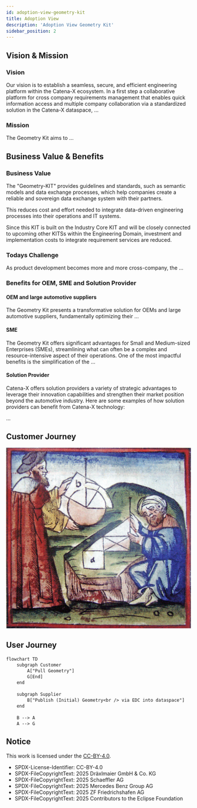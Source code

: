 ```yaml
---
id: adoption-view-geometry-kit
title: Adoption View
description: 'Adoption View Geometry Kit'
sidebar_position: 2
---
```


## Vision & Mission

### Vision

Our vision is to establish a seamless, secure, and efficient engineering platform within the Catena-X ecosystem. In a first step a collaborative platform for cross company requirements management that enables quick information access and multiple company collaboration via a standardized solution in the Catena-X dataspace, ...

### Mission

The Geometry Kit aims to ...

## Business Value & Benefits

### Business Value

The "Geometry-KIT" provides guidelines and standards, such as semantic models and data exchange processes, which help companies create a reliable and sovereign data exchange system with their partners.

This reduces cost and effort needed to integrate data-driven engineering processes into their operations and IT systems.

Since this KIT is built on the Industry Core KIT and will be closely connected to upcoming other KITSs within the Engineering Domain, investment and implementation costs to integrate requirement services are reduced.

### Todays Challenge

As product development becomes more and more cross-company, the ...

### Benefits for OEM, SME and Solution Provider

#### OEM and large automotive suppliers

The Geometry Kit presents a transformative solution for OEMs and large automotive suppliers, fundamentally optimizing their ...

#### SME

The Geometry Kit offers significant advantages for Small and Medium-sized Enterprises (SMEs), streamlining what can often be a complex and resource-intensive aspect of their operations. One of the most impactful benefits is the simplification of the ...

#### Solution Provider

Catena-X offers solution providers a variety of strategic advantages to leverage their innovation capabilities and strengthen their market position beyond the automotive industry. Here are some examples of how solution providers can benefit from Catena-X technology:

...

## Customer Journey

![Customer Journey](resources/example-picture.jpg)

## User Journey



```mermaid
flowchart TD
    subgraph Customer
        A["Pull Geometry"]
        G[End]
    end

    subgraph Supplier
        B["Publish (Initial) Geometry<br /> via EDC into dataspace"]
    end

    B --> A
    A --> G

```

## Notice

This work is licensed under the [CC-BY-4.0](https://creativecommons.org/licenses/by/4.0/legalcode).

- SPDX-License-Identifier: CC-BY-4.0
- SPDX-FileCopyrightText: 2025 Dräxlmaier GmbH & Co. KG
- SPDX-FileCopyrightText: 2025 Schaeffler AG
- SPDX-FileCopyrightText: 2025 Mercedes Benz Group AG
- SPDX-FileCopyrightText: 2025 ZF Friedrichshafen AG
- SPDX-FileCopyrightText: 2025 Contributors to the Eclipse Foundation
